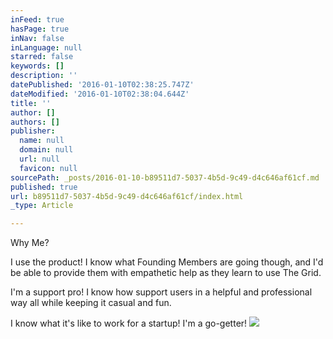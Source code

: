 ```yaml
---
inFeed: true
hasPage: true
inNav: false
inLanguage: null
starred: false
keywords: []
description: ''
datePublished: '2016-01-10T02:38:25.747Z'
dateModified: '2016-01-10T02:38:04.644Z'
title: ''
author: []
authors: []
publisher:
  name: null
  domain: null
  url: null
  favicon: null
sourcePath: _posts/2016-01-10-b89511d7-5037-4b5d-9c49-d4c646af61cf.md
published: true
url: b89511d7-5037-4b5d-9c49-d4c646af61cf/index.html
_type: Article

---
```

Why Me?

I use the product! I know what Founding Members are going though, and I'd be able to provide them with empathetic help as they learn to use The Grid.

I'm a support pro! I know how support users in a helpful and professional way all while keeping it casual and fun. 

I know what it's like to work for a startup! I'm a go-getter!
![](https://the-grid-user-content.s3-us-west-2.amazonaws.com/f550400b-8b4b-427e-9cc6-c1f2ac4234db.jpg)